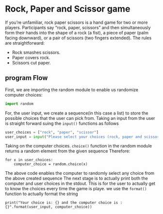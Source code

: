 # Rock, Paper and Scissor game

If you’re unfamiliar, rock paper scissors is a hand game for two or more players. 
Participants say “rock, paper, scissors” and then simultaneously form their hands into the shape of a rock (a fist), 
a piece of paper (palm facing downward), or a pair of scissors (two fingers extended). The rules are straightforward:

* Rock smashes scissors.
* Paper covers rock.
* Scissors cut paper.
## program Flow
First, we are importing the random module to enable us randomize computer choices:
```python
import random
```
For, the user input, we create a sequence(in this case a list) to store the possible choices that the user
can pick from. Taking an input from the user is straight forward suing the ```input()``` functions as follows

```python
user_choices = ["rock", "paper", "scissor"]
user_input = input("Please select your choices (rock, paper and scissor):")
```

Taking on the computer choices. ``choice()`` function in the random module returns a random element from the given sequence
Therefore:

```
for x in user_choices:
	computer_choice = random.choice(x)
```
The above code enables the computer to randomly select any choice from the above created sequence
The next stage is to actually print both the computer and user choices in the stdout. This is for the user to actually
get to know the choices every time the game is playe. we use the ```format()``` function to actually format the string

```
print("Your choice is: {} and the computer choice is : {}".format(user_input, computer_choice))
```
